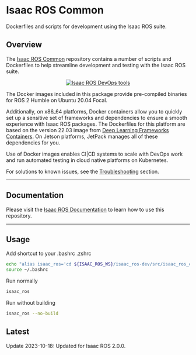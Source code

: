 # Isaac ROS Common

Dockerfiles and scripts for development using the Isaac ROS suite.

## Overview

The [Isaac ROS Common](https://github.com/NVIDIA-ISAAC-ROS/isaac_ros_common)
repository contains a number of scripts and Dockerfiles to help
streamline development and testing with the Isaac ROS suite.

<div align="center"><a class="reference internal image-reference" href="https://media.githubusercontent.com/media/NVIDIA-ISAAC-ROS/.github/main/resources/isaac_ros_docs/repositories_and_packages/isaac_ros_common/isaac_ros_common_tools.png/"><img alt="Isaac ROS DevOps tools" src="https://media.githubusercontent.com/media/NVIDIA-ISAAC-ROS/.github/main/resources/isaac_ros_docs/repositories_and_packages/isaac_ros_common/isaac_ros_common_tools.png/" width="auto"/></a></div>

The Docker images included in this package provide pre-compiled binaries
for ROS 2 Humble on Ubuntu 20.04 Focal.

Additionally, on x86_64 platforms, Docker containers allow you to
quickly set up a sensitive set of frameworks and dependencies to ensure
a smooth experience with Isaac ROS packages. The Dockerfiles for this
platform are based on the version 22.03 image from [Deep Learning
Frameworks Containers](https://docs.nvidia.com/deeplearning/frameworks/support-matrix/index.html).
On Jetson platforms, JetPack manages all of these dependencies for you.

Use of Docker images enables CI|CD systems to scale with DevOps work and
run automated testing in cloud native platforms on Kubernetes.

For solutions to known issues, see the [Troubleshooting](https://nvidia-isaac-ros.github.io/troubleshooting/index.html) section.

---

## Documentation

Please visit the [Isaac ROS Documentation](https://nvidia-isaac-ros.github.io/repositories_and_packages/isaac_ros_common/index.html) to learn how to use this repository.

---

## Usage
Add shortcut to your .bashrc .zshrc
```zsh
echo "alias isaac_ros='cd ${ISAAC_ROS_WS}/isaac_ros-dev/src/isaac_ros_common && ./scripts/run_dev.sh ${ISAAC_ROS_WS}'" >> ~/.bashrc
source ~/.bashrc
```

Run normally
```zsh
isaac_ros
```

Run without building
```zsh
isaac_ros --no-build
```

## Latest

Update 2023-10-18: Updated for Isaac ROS 2.0.0.
